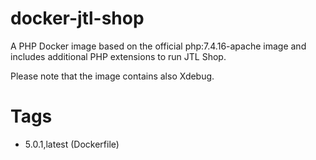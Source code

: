 # docker-jtl-shop
A PHP Docker image based on the official php:7.4.16-apache image and includes additional PHP extensions to run JTL Shop.

Please note that the image contains also Xdebug.

# Tags
- 5.0.1,latest (Dockerfile)
